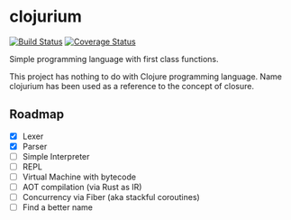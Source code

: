 # clojurium

[![Build Status](https://travis-ci.org/raventid/clojurium.svg?branch=master)](https://travis-ci.org/raventid/clojurium)
[![Coverage Status](https://coveralls.io/repos/github/raventid/clojurium/badge.svg?branch=master)](https://coveralls.io/github/raventid/clojurium?branch=master)

Simple programming language with first class functions.

This project has nothing to do with Clojure programming language. Name clojurium has been used as a reference to the concept of closure.

## Roadmap
- [x] Lexer
- [x] Parser
- [ ] Simple Interpreter
- [ ] REPL
- [ ] Virtual Machine with bytecode
- [ ] AOT compilation (via Rust as IR)
- [ ] Concurrency via Fiber (aka stackful coroutines)
- [ ] Find a better name

